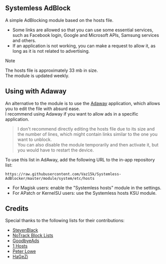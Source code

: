 ## Systemless AdBlock
A simple AdBlocking module based on the hosts file.

- Some links are allowed so that you can use some essential services, such as Facebook login, Google and Microsoft APIs, Samsung services and others.
- If an application is not working, you can make a request to allow it, as long as it is not related to advertising.

> [!NOTE]
> The hosts file is approximately 33 mb in size. \
> The module is updated weekly.

## Using with Adaway
An alternative to the module is to use the [Adaway](https://adaway.org) application, which allows you to edit the file with absurd ease. \
I recommend using Adaway if you want to allow ads in a specific application.

> I don't recommend directly editing the hosts file due to its size and the number of lines, which might contain links similar to the one you want to unblock. \
> You can also disable the module temporarily and then activate it, but you would have to restart the device.

To use this list in AdAway, add the following URL to the in-app repository list:
```
https://raw.githubusercontent.com/Vaz15k/Systemless-AdBlocker/master/module/system/etc/hosts
```
- For Magisk users: enable the "Systemless hosts" module in the settings.
- For APatch or KernelSU users: use the Systemless hosts KSU module.

## Credits
Special thanks to the following lists for their contributions:

- [StevenBlack](https://github.com/StevenBlack/hosts)
- [NoTrack Block Lists](https://gitlab.com/quidsup/notrack-blocklists)
- [GoodbyeAds](https://github.com/jerryn70/GoodbyeAds)
- [1 Hosts](https://o0.pages.dev)
- [Peter Lowe](https://pgl.yoyo.org/adservers)
- [HaGeZi](https://github.com/hagezi/dns-blocklists)
